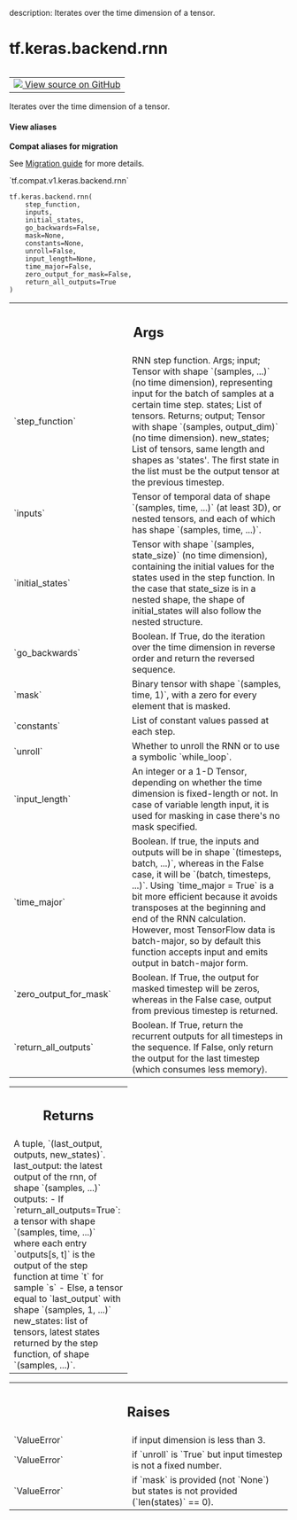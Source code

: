 description: Iterates over the time dimension of a tensor.

<div itemscope itemtype="http://developers.google.com/ReferenceObject">
<meta itemprop="name" content="tf.keras.backend.rnn" />
<meta itemprop="path" content="Stable" />
</div>

# tf.keras.backend.rnn

<!-- Insert buttons and diff -->

<table class="tfo-notebook-buttons tfo-api nocontent" align="left">
<td>
  <a target="_blank" href="https://github.com/keras-team/keras/tree/v2.9.0/keras/backend.py#L4388-L4807">
    <img src="https://www.tensorflow.org/images/GitHub-Mark-32px.png" />
    View source on GitHub
  </a>
</td>
</table>



Iterates over the time dimension of a tensor.

<section class="expandable">
  <h4 class="showalways">View aliases</h4>
  <p>
<b>Compat aliases for migration</b>
<p>See
<a href="https://www.tensorflow.org/guide/migrate">Migration guide</a> for
more details.</p>
<p>`tf.compat.v1.keras.backend.rnn`</p>
</p>
</section>

<pre class="devsite-click-to-copy prettyprint lang-py tfo-signature-link">
<code>tf.keras.backend.rnn(
    step_function,
    inputs,
    initial_states,
    go_backwards=False,
    mask=None,
    constants=None,
    unroll=False,
    input_length=None,
    time_major=False,
    zero_output_for_mask=False,
    return_all_outputs=True
)
</code></pre>



<!-- Placeholder for "Used in" -->


<!-- Tabular view -->
 <table class="responsive fixed orange">
<colgroup><col width="214px"><col></colgroup>
<tr><th colspan="2"><h2 class="add-link">Args</h2></th></tr>

<tr>
<td>
`step_function`
</td>
<td>
RNN step function.
Args;
    input; Tensor with shape `(samples, ...)` (no time dimension),
        representing input for the batch of samples at a certain
        time step.
    states; List of tensors.
Returns;
    output; Tensor with shape `(samples, output_dim)`
        (no time dimension).
    new_states; List of tensors, same length and shapes
        as 'states'. The first state in the list must be the
        output tensor at the previous timestep.
</td>
</tr><tr>
<td>
`inputs`
</td>
<td>
Tensor of temporal data of shape `(samples, time, ...)`
(at least 3D), or nested tensors, and each of which has shape
`(samples, time, ...)`.
</td>
</tr><tr>
<td>
`initial_states`
</td>
<td>
Tensor with shape `(samples, state_size)`
(no time dimension), containing the initial values for the states used
in the step function. In the case that state_size is in a nested
shape, the shape of initial_states will also follow the nested
structure.
</td>
</tr><tr>
<td>
`go_backwards`
</td>
<td>
Boolean. If True, do the iteration over the time
dimension in reverse order and return the reversed sequence.
</td>
</tr><tr>
<td>
`mask`
</td>
<td>
Binary tensor with shape `(samples, time, 1)`,
with a zero for every element that is masked.
</td>
</tr><tr>
<td>
`constants`
</td>
<td>
List of constant values passed at each step.
</td>
</tr><tr>
<td>
`unroll`
</td>
<td>
Whether to unroll the RNN or to use a symbolic `while_loop`.
</td>
</tr><tr>
<td>
`input_length`
</td>
<td>
An integer or a 1-D Tensor, depending on whether
the time dimension is fixed-length or not. In case of variable length
input, it is used for masking in case there's no mask specified.
</td>
</tr><tr>
<td>
`time_major`
</td>
<td>
Boolean. If true, the inputs and outputs will be in shape
`(timesteps, batch, ...)`, whereas in the False case, it will be
`(batch, timesteps, ...)`. Using `time_major = True` is a bit more
efficient because it avoids transposes at the beginning and end of the
RNN calculation. However, most TensorFlow data is batch-major, so by
default this function accepts input and emits output in batch-major
form.
</td>
</tr><tr>
<td>
`zero_output_for_mask`
</td>
<td>
Boolean. If True, the output for masked timestep
will be zeros, whereas in the False case, output from previous
timestep is returned.
</td>
</tr><tr>
<td>
`return_all_outputs`
</td>
<td>
Boolean. If True, return the recurrent outputs for all
timesteps in the sequence. If False, only return the output for the
last timestep (which consumes less memory).
</td>
</tr>
</table>



<!-- Tabular view -->
 <table class="responsive fixed orange">
<colgroup><col width="214px"><col></colgroup>
<tr><th colspan="2"><h2 class="add-link">Returns</h2></th></tr>
<tr class="alt">
<td colspan="2">
A tuple, `(last_output, outputs, new_states)`.
last_output: the latest output of the rnn, of shape `(samples, ...)`
outputs:
    - If `return_all_outputs=True`: a tensor with shape
      `(samples, time, ...)` where each entry `outputs[s, t]` is the
      output of the step function at time `t` for sample `s`
    - Else, a tensor equal to `last_output` with shape
      `(samples, 1, ...)`
new_states: list of tensors, latest states returned by
    the step function, of shape `(samples, ...)`.
</td>
</tr>

</table>



<!-- Tabular view -->
 <table class="responsive fixed orange">
<colgroup><col width="214px"><col></colgroup>
<tr><th colspan="2"><h2 class="add-link">Raises</h2></th></tr>

<tr>
<td>
`ValueError`
</td>
<td>
if input dimension is less than 3.
</td>
</tr><tr>
<td>
`ValueError`
</td>
<td>
if `unroll` is `True` but input timestep is not a fixed
number.
</td>
</tr><tr>
<td>
`ValueError`
</td>
<td>
if `mask` is provided (not `None`) but states is not provided
(`len(states)` == 0).
</td>
</tr>
</table>

